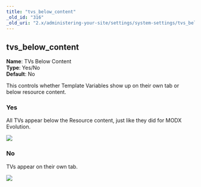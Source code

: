 ```yaml
---
title: "tvs_below_content"
_old_id: "316"
_old_uri: "2.x/administering-your-site/settings/system-settings/tvs_below_content"
---
```


tvs\_below\_content
-------------------

**Name**: TVs Below Content   
**Type**: Yes/No   
**Default**: No

This controls whether Template Variables show up on their own tab or below resource content.

### Yes

All TVs appear below the Resource content, just like they did for MODX Evolution.

![](/download/attachments/39355645/TVs+Below+Content.jpg?version=1&modificationDate=1338399000000)

### No

TVs appear on their own tab.

![](/download/attachments/39355645/TVS+not+Below+Content.jpg?version=1&modificationDate=1338399001000)